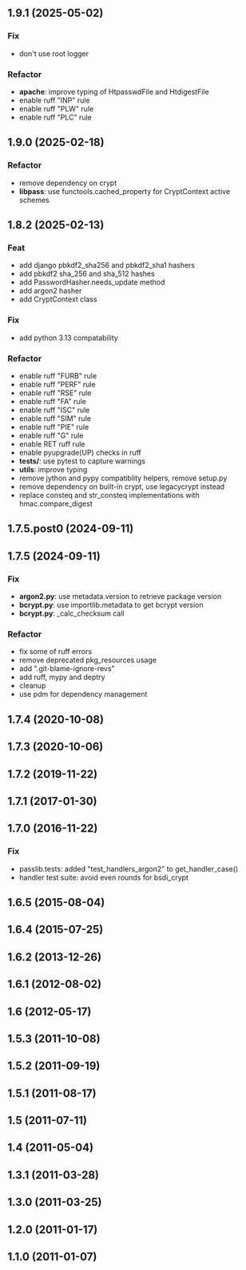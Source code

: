 ## 1.9.1 (2025-05-02)

### Fix

- don't use root logger

### Refactor

- **apache**: improve typing of HtpasswdFile and HtdigestFile
- enable ruff "INP" rule
- enable ruff "PLW" rule
- enable ruff "PLC" rule

## 1.9.0 (2025-02-18)

### Refactor

- remove dependency on crypt
- **libpass**: use functools.cached_property for CryptContext active schemes

## 1.8.2 (2025-02-13)

### Feat

- add django pbkdf2_sha256 and pbkdf2_sha1 hashers
- add pbkdf2 sha_256 and sha_512 hashes
- add PasswordHasher.needs_update method
- add argon2 hasher
- add CryptContext class

### Fix
- add python 3.13 compatability

### Refactor

- enable ruff "FURB" rule
- enable ruff "PERF" rule
- enable ruff "RSE" rule
- enable ruff "FA" rule
- enable ruff "ISC" rule
- enable ruff "SIM" rule
- enable ruff "PIE" rule
- enable ruff "G" rule
- enable RET ruff rule
- enable pyupgrade(UP) checks in ruff
- **tests/**: use pytest to capture warnings
- **utils**: improve typing
- remove jython and pypy compatiblity helpers, remove setup.py
- remove dependency on built-in crypt, use legacycrypt instead
- replace consteq and str_consteq implementations with hmac.compare_digest

## 1.7.5.post0 (2024-09-11)

## 1.7.5 (2024-09-11)

### Fix

- **argon2.py**: use metadata.version to retrieve package version
- **bcrypt.py**: use importlib.metadata to get bcrypt version
- **bcrypt.py**: _calc_checksum call

### Refactor

- fix some of ruff errors
- remove deprecated pkg_resources usage
- add ".git-blame-ignore-revs"
- add ruff, mypy and deptry
- cleanup
- use pdm for dependency management

## 1.7.4 (2020-10-08)

## 1.7.3 (2020-10-06)

## 1.7.2 (2019-11-22)

## 1.7.1 (2017-01-30)

## 1.7.0 (2016-11-22)

### Fix

- passlib.tests: added "test_handlers_argon2" to get_handler_case()
- handler test suite: avoid even rounds for bsdi_crypt

## 1.6.5 (2015-08-04)

## 1.6.4 (2015-07-25)

## 1.6.2 (2013-12-26)

## 1.6.1 (2012-08-02)

## 1.6 (2012-05-17)

## 1.5.3 (2011-10-08)

## 1.5.2 (2011-09-19)

## 1.5.1 (2011-08-17)

## 1.5 (2011-07-11)

## 1.4 (2011-05-04)

## 1.3.1 (2011-03-28)

## 1.3.0 (2011-03-25)

## 1.2.0 (2011-01-17)

## 1.1.0 (2011-01-07)
